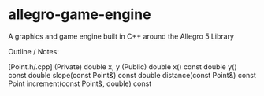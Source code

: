 # allegro-game-engine
A graphics and game engine built in C++ around the Allegro 5 Library

Outline / Notes:

[Point.h/.cpp]
  (Private)
  double x, y
  (Public)
  double x() const
  double y() const
  double slope(const Point&) const
  double distance(const Point&) const
  Point increment(const Point&, double) const

